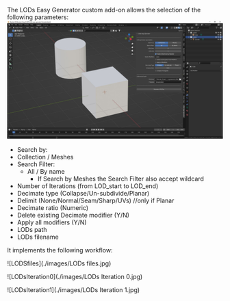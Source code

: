 The LODs Easy Generator custom add-on allows the selection of the following parameters:
![Parameters](./images/Parameters.jpg)

- Search by:
-   Collection / Meshes
- Search Filter: 
  - All / By name
    -  If Search by Meshes the Search Filter also accept wildcard
- Number of Iterations (from LOD_start to LOD_end)
- Decimate type (Collapse/Un-subdivide/Planar)
- Delimit (None/Normal/Seam/Sharp/UVs) //only if Planar
- Decimate ratio (Numeric)
- Delete existing Decimate modifier (Y/N)
- Apply all modifiers (Y/N)
- LODs path
- LODs filename

It implements the following workflow:

![LODSfiles](./images/LODs files.jpg)

![LODsIteration0](./images/LODs Iteration 0.jpg)

![LODsIteration1](./images/LODs Iteration 1.jpg)
